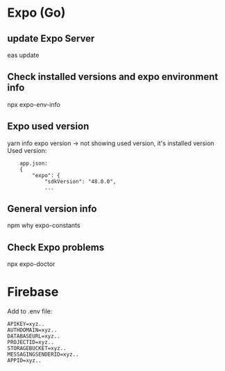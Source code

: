 # Expo (Go)

## update Expo Server

eas update

## Check installed versions and expo environment info

npx expo-env-info

## Expo used version

yarn info expo version -> not showing used version, it's installed version
Used version:

```
    app.json:
    {
        "expo": {
            "sdkVersion": "48.0.0",
            ...
```

## General version info

npm why expo-constants

## Check Expo problems

npx expo-doctor

# Firebase

Add to .env file:

```
APIKEY=xyz..
AUTHDOMAIN=xyz..
DATABASEURL=xyz..
PROJECTID=xyz..
STORAGEBUCKET=xyz..
MESSAGINGSENDERID=xyz..
APPID=xyz..
```
